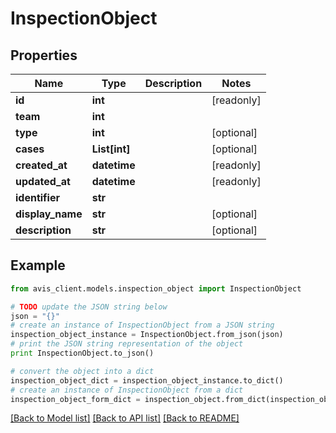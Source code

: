 # InspectionObject


## Properties

Name | Type | Description | Notes
------------ | ------------- | ------------- | -------------
**id** | **int** |  | [readonly]
**team** | **int** |  |
**type** | **int** |  | [optional]
**cases** | **List[int]** |  | [optional]
**created_at** | **datetime** |  | [readonly]
**updated_at** | **datetime** |  | [readonly]
**identifier** | **str** |  |
**display_name** | **str** |  | [optional]
**description** | **str** |  | [optional]

## Example

```python
from avis_client.models.inspection_object import InspectionObject

# TODO update the JSON string below
json = "{}"
# create an instance of InspectionObject from a JSON string
inspection_object_instance = InspectionObject.from_json(json)
# print the JSON string representation of the object
print InspectionObject.to_json()

# convert the object into a dict
inspection_object_dict = inspection_object_instance.to_dict()
# create an instance of InspectionObject from a dict
inspection_object_form_dict = inspection_object.from_dict(inspection_object_dict)
```
[[Back to Model list]](../README.md#documentation-for-models) [[Back to API list]](../README.md#documentation-for-api-endpoints) [[Back to README]](../README.md)
